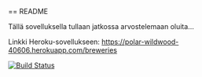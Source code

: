 == README

Tällä sovelluksella tullaan jatkossa arvostelemaan oluita...

Linkki Heroku-sovellukseen: https://polar-wildwood-40606.herokuapp.com/breweries

[![Build Status](https://travis-ci.org/topikiviluoma/ratebeer.png)](https://travis-ci.org/topikiviluoma/ratebeer)
